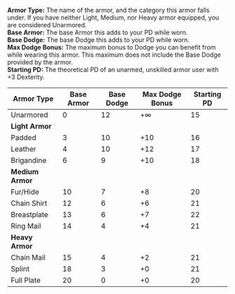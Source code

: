 **Armor Type:** The name of the armor, and the category this armor falls under. If you have neither Light, Medium, nor Heavy armor equipped, you are considered Unarmored. <br>
**Base Armor:** The base Armor this adds to your PD while worn.<br>
**Base Dodge:** The base Dodge this adds to your PD while worn.<br>
**Max Dodge Bonus:** The maximum bonus to Dodge you can benefit from while wearing this armor. This maximum does not include the Base Dodge provided by the armor.<br>
**Starting PD:** The theoretical PD of an unarmed, unskilled armor user with +3 Dexterity.<br>

| Armor Type       | Base Armor | Base Dodge | Max Dodge Bonus | Starting PD |
| ---------------- | ---------- | ---------- | --------------- | ----------- |
| Unarmored        | 0 | 12 | +∞ | 15 |
| **Light Armor**  |
| Padded           | 3 | 10 | +10 | 16 |
| Leather          | 4 | 10 | +12 | 17 |
| Brigandine       | 6 | 9 | +10 | 18 |
| **Medium Armor** |
| Fur/Hide         | 10 | 7 | +8 | 20 |
| Chain Shirt      | 12 | 6 | +6 | 21 |
| Breastplate      | 13 | 6 | +7 | 22 |
| Ring Mail        | 14 | 4 | +4 | 21 |
| **Heavy Armor**  |
| Chain Mail       | 15 | 4 | +2 | 21 |
| Splint           | 18 | 3 | +0 | 21 |
| Full Plate       | 20 | 0 | +0 | 20 |
